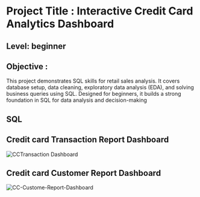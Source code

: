 # Project Title : Interactive Credit Card Analytics Dashboard
## Level: beginner
## Objective : 
This project demonstrates SQL skills for retail sales analysis. It covers database setup, data cleaning, exploratory data analysis (EDA), and solving business queries using SQL. Designed for beginners, it builds a strong foundation in SQL for data analysis and decision-making
## SQL

## Credit card Transaction Report Dashboard 
![CCTransaction Dashboard](https://github.com/user-attachments/assets/a2ea360c-e3fd-4a93-9829-a71c4ba26cb1)




## Credit card Customer Report Dashboard 
![CC-Custome-Report-Dashboard](https://github.com/user-attachments/assets/5170121a-2724-407a-ab8e-3beddc9492f9)


